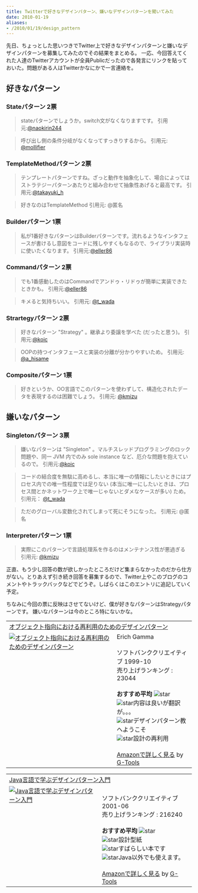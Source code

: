 ```yaml
---
title: Twitterで好きなデザインパターン、嫌いなデザインパターンを聞いてみた
date: 2010-01-19
aliases:
- /2010/01/19/design_pattern
---
```

先日、ちょっとした思いつきでTwitter上で好きなデザインパターンと嫌いなデザインパターンを募集してみたのでその結果をまとめる。 一応、今回答えてくれた人達のTwitterアカウントが全員Publicだったので各発言にリンクを貼っておいた。問題がある人はTwitterかなにかで一言連絡を。

<h2>好きなパターン</h2>
<h3>Stateパターン 2票</h3>
<blockquote>
stateパターンでしょうか。switch文がなくなりますです。 引用元:<a href="http://twitter.com/naokirin244/status/7691502069">@naokirin244</a></blockquote>
<blockquote>呼び出し側の条件分岐がなくなってすっきりするから。 引用元: <a href="http://twitter.com/mollifier/status/7934668617">@mollifier</a></blockquote>

<h3>TemplateMethodパターン 2票</h3>
 <blockquote>テンプレートパターンですね。ざっと動作を抽象化して、場合によってはストラテジーパターンあたりと組み合わせて抽象性あげると最高です。 引用元:<a href="http://twitter.com/takayuki_h/status/7690055834">@takayuki_h</a>
</blockquote>
<blockquote>好きなのはTemplateMethod 引用元: @匿名</blockquote>

<h3>Builderパターン 1票</h3>
  <blockquote>私が1番好きなパターンはBuilderパターンです。流れるようなインタフェースが書けるし意図をコードに残しやすくもなるので、ライブラリ実装時に使いたくなります。  引用元:<a href="http://twitter.com/eller86/status/7666508995">@eller86</a></blockquote>

<h3>Commandパターン 2票</h3>
  <blockquote>
でも1番感動したのはCommandでアンドゥ・リドゥが簡単に実装できたときかも。 引用元:<a href="http://twitter.com/eller86/status/7666508995">@eller86</a>
</blockquote>
<blockquote>
キメると気持ちいい。 引用元: <a href="http://twitter.com/t_wada/status/7664824645">@t_wada</a>
</blockquote>

<h3>Strartegyパターン 2票</h3>
  <blockquote>好きなパターン "Strategy" 。継承より委譲を学べた (だったと思う)。
引用元:<a href="http://twitter.com/koic/status/7664977699">@koic</a> </blockquote>
  <blockquote>OOPの持つインタフェースと実装の分離が分かりやすいため。 引用元: <a href="http://twitter.com/a_hisame/status/7664700029">@a_hisame</a> </blockquote>

<h3>Compositeパターン 1票</h3>
  <blockquote>好きというか、OO言語でこのパターンを使わずして、構造化されたデータを表現するのは困難でしょう。 引用元: <a href="http://twitter.com/kmizu/status/7664757139">@kmizu</a></blockquote>

<h2>嫌いなパターン</h2>
<h3>Singletonパターン 3票</h3>
  <blockquote>嫌いなパターンは "Singleton" 。マルチスレッドプログラミングのロック問題や、同一 JVM 内でのみ sole instance など、厄介な問題を抱えているので。 引用元:<a href="http://twitter.com/koic/status/7665354770">@koic</a>
</blockquote>
<blockquote>
コードの結合度を無駄に高めるし、本当に唯一の情報にしたいときにはプロセス内での唯一性程度では足りない (本当に唯一にしたいときは、プロセス間とかネットワーク上で唯一じゃないとダメなケースが多い) ため。 引用元： <a href="http://twitter.com/t_wada/status/7664710134">@t_wada</a>
</blockquote>
<blockquote>ただのグローバル変数化されてしまって死にそうになった。 引用元: @匿名</blockquote>

<h3>Interpreterパターン 1票</h3>
  <blockquote>実際にこのパターンで言語処理系を作るのはメンテナンス性が悪過ぎる  引用元: <a href="http://twitter.com/kmizu/status/7664576975">@kmizu</a></blockquote>


正直、もう少し回答の数が欲しかったところだけど集まらなかったのだから仕方がない。とりあえず引き続き回答を募集するので、Twitter上やこのブログのコメントやトラックバックなどでどうぞ。しばらくはこのエントリに追記していく予定。

ちなみに今回の票に反映はさせてないけど、僕が好きなパターンはStrategyパターンです。 嫌いなパターンは今のところ特にないかな。

<table  class="g-tools_table"><tr><td colspan="2"><span class="g-tools_title"><a href="http://www.amazon.co.jp/%E3%82%AA%E3%83%96%E3%82%B8%E3%82%A7%E3%82%AF%E3%83%88%E6%8C%87%E5%90%91%E3%81%AB%E3%81%8A%E3%81%91%E3%82%8B%E5%86%8D%E5%88%A9%E7%94%A8%E3%81%AE%E3%81%9F%E3%82%81%E3%81%AE%E3%83%87%E3%82%B6%E3%82%A4%E3%83%B3%E3%83%91%E3%82%BF%E3%83%BC%E3%83%B3-%E3%82%A8%E3%83%AA%E3%83%83%E3%82%AF-%E3%82%AC%E3%83%B3%E3%83%9E/dp/4797311126%3FSubscriptionId%3D15SMZCTB9V8NGR2TW082%26tag%3D2004-05-22%26linkCode%3Dxm2%26camp%3D2025%26creative%3D165953%26creativeASIN%3D4797311126" target="_blank">オブジェクト指向における再利用のためのデザインパターン</a><img src='http://www.assoc-amazon.jp/e/ir?t=2004-05-22&l=ur2&o=9' width='1' height='1' border='0' alt='' /></span></td></tr><tr><td valign="top"><span class="g-tools_img"><a href="http://www.amazon.co.jp/%E3%82%AA%E3%83%96%E3%82%B8%E3%82%A7%E3%82%AF%E3%83%88%E6%8C%87%E5%90%91%E3%81%AB%E3%81%8A%E3%81%91%E3%82%8B%E5%86%8D%E5%88%A9%E7%94%A8%E3%81%AE%E3%81%9F%E3%82%81%E3%81%AE%E3%83%87%E3%82%B6%E3%82%A4%E3%83%B3%E3%83%91%E3%82%BF%E3%83%BC%E3%83%B3-%E3%82%A8%E3%83%AA%E3%83%83%E3%82%AF-%E3%82%AC%E3%83%B3%E3%83%9E/dp/4797311126%3FSubscriptionId%3D15SMZCTB9V8NGR2TW082%26tag%3D2004-05-22%26linkCode%3Dxm2%26camp%3D2025%26creative%3D165953%26creativeASIN%3D4797311126" target="_blank"><img src="http://ecx.images-amazon.com/images/I/41SvGvCi1eL._SL160_.jpg"  alt="オブジェクト指向における再利用のためのデザインパターン" /></a></span></td><td valign="top"><span class="g-tools_body">Erich Gamma <br /><br />ソフトバンククリエイティブ  1999-10<br />売り上げランキング : 23044<br /><br /><strong>おすすめ平均  </strong><img src="http://g-images.amazon.com/images/G/01/detail/stars-4-5.gif" alt="star" /><br /><img src="http://g-images.amazon.com/images/G/01/detail/stars-3-0.gif" alt="star" />内容は良いが翻訳が。。。<br /><img src="http://g-images.amazon.com/images/G/01/detail/stars-4-0.gif" alt="star" />デザインパターン教へようこそ<br /><img src="http://g-images.amazon.com/images/G/01/detail/stars-5-0.gif" alt="star" />設計の再利用<br /><br /><a href="http://www.amazon.co.jp/%E3%82%AA%E3%83%96%E3%82%B8%E3%82%A7%E3%82%AF%E3%83%88%E6%8C%87%E5%90%91%E3%81%AB%E3%81%8A%E3%81%91%E3%82%8B%E5%86%8D%E5%88%A9%E7%94%A8%E3%81%AE%E3%81%9F%E3%82%81%E3%81%AE%E3%83%87%E3%82%B6%E3%82%A4%E3%83%B3%E3%83%91%E3%82%BF%E3%83%BC%E3%83%B3-%E3%82%A8%E3%83%AA%E3%83%83%E3%82%AF-%E3%82%AC%E3%83%B3%E3%83%9E/dp/4797311126%3FSubscriptionId%3D15SMZCTB9V8NGR2TW082%26tag%3D2004-05-22%26linkCode%3Dxm2%26camp%3D2025%26creative%3D165953%26creativeASIN%3D4797311126" target="_blank">Amazonで詳しく見る</a></span><span class="g-tools_by"> by <a href="http://www.goodpic.com/mt/aws/index.html" >G-Tools</a></span></td></tr></table>

<table  class="g-tools_table"><tr><td colspan="2"><span class="g-tools_title"><a href="http://www.amazon.co.jp/Java%E8%A8%80%E8%AA%9E%E3%81%A7%E5%AD%A6%E3%81%B6%E3%83%87%E3%82%B6%E3%82%A4%E3%83%B3%E3%83%91%E3%82%BF%E3%83%BC%E3%83%B3%E5%85%A5%E9%96%80-%E7%B5%90%E5%9F%8E-%E6%B5%A9/dp/4797316462%3FSubscriptionId%3D15SMZCTB9V8NGR2TW082%26tag%3D2004-05-22%26linkCode%3Dxm2%26camp%3D2025%26creative%3D165953%26creativeASIN%3D4797316462" target="_blank">Java言語で学ぶデザインパターン入門</a><img src='http://www.assoc-amazon.jp/e/ir?t=2004-05-22&l=ur2&o=9' width='1' height='1' border='0' alt='' /></span></td></tr><tr><td valign="top"><span class="g-tools_img"><a href="http://www.amazon.co.jp/Java%E8%A8%80%E8%AA%9E%E3%81%A7%E5%AD%A6%E3%81%B6%E3%83%87%E3%82%B6%E3%82%A4%E3%83%B3%E3%83%91%E3%82%BF%E3%83%BC%E3%83%B3%E5%85%A5%E9%96%80-%E7%B5%90%E5%9F%8E-%E6%B5%A9/dp/4797316462%3FSubscriptionId%3D15SMZCTB9V8NGR2TW082%26tag%3D2004-05-22%26linkCode%3Dxm2%26camp%3D2025%26creative%3D165953%26creativeASIN%3D4797316462" target="_blank"><img src="http://ecx.images-amazon.com/images/I/41XMDFXX4GL._SL160_.jpg"  alt="Java言語で学ぶデザインパターン入門" /></a></span></td><td valign="top"><span class="g-tools_body"><br />ソフトバンククリエイティブ  2001-06<br />売り上げランキング : 216240<br /><br /><strong>おすすめ平均  </strong><img src="http://g-images.amazon.com/images/G/01/detail/stars-5-0.gif" alt="star" /><br /><img src="http://g-images.amazon.com/images/G/01/detail/stars-5-0.gif" alt="star" />設計型紙<br /><img src="http://g-images.amazon.com/images/G/01/detail/stars-5-0.gif" alt="star" />すばらしい本です<br /><img src="http://g-images.amazon.com/images/G/01/detail/stars-5-0.gif" alt="star" />Java以外でも使えます。<br /><br /><a href="http://www.amazon.co.jp/Java%E8%A8%80%E8%AA%9E%E3%81%A7%E5%AD%A6%E3%81%B6%E3%83%87%E3%82%B6%E3%82%A4%E3%83%B3%E3%83%91%E3%82%BF%E3%83%BC%E3%83%B3%E5%85%A5%E9%96%80-%E7%B5%90%E5%9F%8E-%E6%B5%A9/dp/4797316462%3FSubscriptionId%3D15SMZCTB9V8NGR2TW082%26tag%3D2004-05-22%26linkCode%3Dxm2%26camp%3D2025%26creative%3D165953%26creativeASIN%3D4797316462" target="_blank">Amazonで詳しく見る</a></span><span class="g-tools_by"> by <a href="http://www.goodpic.com/mt/aws/index.html" >G-Tools</a></span></td></tr></table>